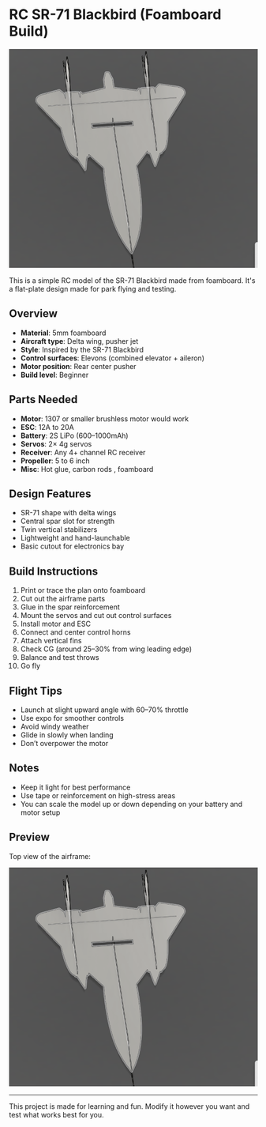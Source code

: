 # RC SR-71 Blackbird (Foamboard Build)
![Top View](/topview.png) </br>


This is a simple RC model of the SR-71 Blackbird made from foamboard. It's a flat-plate design made for park flying and testing.

## Overview

- **Material**: 5mm foamboard  
- **Aircraft type**: Delta wing, pusher jet  
- **Style**: Inspired by the SR-71 Blackbird  
- **Control surfaces**: Elevons (combined elevator + aileron)  
- **Motor position**: Rear center pusher  
- **Build level**: Beginner 
## Parts Needed

- **Motor**: 1307 or smaller brushless motor would work
- **ESC**: 12A to 20A  
- **Battery**: 2S LiPo (600–1000mAh)  
- **Servos**: 2× 4g servos  
- **Receiver**: Any 4+ channel RC receiver  
- **Propeller**: 5 to 6 inch  
- **Misc**: Hot glue, carbon rods , foamboard  

## Design Features

- SR-71 shape with delta wings  
- Central spar slot for strength  
- Twin vertical stabilizers  
- Lightweight and hand-launchable  
- Basic cutout for electronics bay  

## Build Instructions

1. Print or trace the plan onto foamboard  
2. Cut out the airframe parts  
3. Glue in the spar reinforcement  
4. Mount the servos and cut out control surfaces  
5. Install motor and ESC  
6. Connect and center control horns  
7. Attach vertical fins  
8. Check CG (around 25–30% from wing leading edge)  
9. Balance and test throws  
10. Go fly  

## Flight Tips

- Launch at slight upward angle with 60–70% throttle  
- Use expo for smoother controls  
- Avoid windy weather  
- Glide in slowly when landing  
- Don’t overpower the motor  

## Notes

- Keep it light for best performance  
- Use tape or reinforcement on high-stress areas  
- You can scale the model up or down depending on your battery and motor setup  

## Preview

Top view of the airframe:

![Top View](/topview.png)

---

This project is made for learning and fun. Modify it however you want and test what works best for you.
